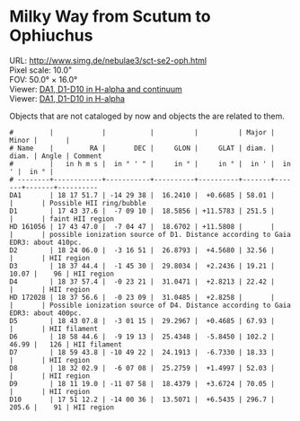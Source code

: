 # Milky Way from Scutum to Ophiuchus 

URL: <http://www.simg.de/nebulae3/sct-se2-oph.html>   
Pixel scale: 10.0"  
FOV: 50.0° × 16.0°  
Viewer: [DA1, D1-D10 in H-alpha and continuum](http://www.simg.de/nebulae3/sct-se2-oph-hbr.vhtml?nav=0&tbl=1&uo=~3%22DA1%22%2C274.4653%2C-14.4938%2C58.012%2C%22Possible%20HII%20ring%2Fbubble%22~4%2C~3%22D1%22%2C265.9068%2C-7.1528%2C251.556%2C%22faint%20HII%20region%22~4%2C~3%22HD%20161056%22%2C265.9459%2C-7.0796%2C%22possible%20ionization%20source%20of%20D1.%20Distance%20according%20to%20Gaia%20EDR3%3A%20about%20410pc.%22~4%2C~3%22D2%22%2C276.0249%2C-3.2807%2C32.564%2C%22HII%20region%22~4%2C~3%22D3%22%2C279.4348%2C-1.7583%2C19.211%2C10.079%2C96%2C%22HII%20region%22~4%2C~3%22D4%22%2C279.4893%2C-0.3892%2C22.420%2C%22HII%20region%22~4%2C~3%22HD%20172028%22%2C279.4859%2C-0.3859%2C%22Possible%20ionization%20source%20of%20D4.%20Distance%20according%20to%20Gaia%20EDR3%3A%20about%20400pc.%22~4%2C~3%22D5%22%2C280.7827%2C-3.0208%2C67.931%2C%22HII%20filament%22~4%2C~3%22D6%22%2C284.6858%2C-9.3204%2C102.238%2C46.996%2C126%2C%22HII%20filament%22~4%2C~3%22D7%22%2C284.9325%2C-10.8228%2C18.338%2C%22HII%20region%22~4%2C~3%22D8%22%2C278.0121%2C-6.1190%2C52.032%2C%22HII%20region%22~4%2C~3%22D9%22%2C272.8290%2C-11.1327%2C70.058%2C%22HII%20region%22~4%2C~3%22D10%22%2C267.8008%2C-14.0100%2C296.722%2C205.681%2C91%2C%22HII%20region%22~4)  
Viewer: [DA1, D1-D10 in H-alpha](http://www.simg.de/nebulae3/sct-se2-oph-h.vhtml?nav=0&tbl=1&uo=~3%22DA1%22%2C274.4653%2C-14.4938%2C58.012%2C%22Possible%20HII%20ring%2Fbubble%22~4%2C~3%22D1%22%2C265.9068%2C-7.1528%2C251.556%2C%22faint%20HII%20region%22~4%2C~3%22HD%20161056%22%2C265.9459%2C-7.0796%2C%22possible%20ionization%20source%20of%20D1.%20Distance%20according%20to%20Gaia%20EDR3%3A%20about%20410pc.%22~4%2C~3%22D2%22%2C276.0249%2C-3.2807%2C32.564%2C%22HII%20region%22~4%2C~3%22D3%22%2C279.4348%2C-1.7583%2C19.211%2C10.079%2C96%2C%22HII%20region%22~4%2C~3%22D4%22%2C279.4893%2C-0.3892%2C22.420%2C%22HII%20region%22~4%2C~3%22HD%20172028%22%2C279.4859%2C-0.3859%2C%22Possible%20ionization%20source%20of%20D4.%20Distance%20according%20to%20Gaia%20EDR3%3A%20about%20400pc.%22~4%2C~3%22D5%22%2C280.7827%2C-3.0208%2C67.931%2C%22HII%20filament%22~4%2C~3%22D6%22%2C284.6858%2C-9.3204%2C102.238%2C46.996%2C126%2C%22HII%20filament%22~4%2C~3%22D7%22%2C284.9325%2C-10.8228%2C18.338%2C%22HII%20region%22~4%2C~3%22D8%22%2C278.0121%2C-6.1190%2C52.032%2C%22HII%20region%22~4%2C~3%22D9%22%2C272.8290%2C-11.1327%2C70.058%2C%22HII%20region%22~4%2C~3%22D10%22%2C267.8008%2C-14.0100%2C296.722%2C205.681%2C91%2C%22HII%20region%22~4)  

Objects that are not cataloged by now and objects the are related to them.

	#         |            |           |          |          | Major | Minor |       | 
	# Name    |         RA |       DEC |     GLON |     GLAT | diam. | diam. | Angle | Comment
	#         |   in h m s |  in ° ' " |     in ° |     in ° |  in ' |  in ' |  in ° | 
	# --------+------------+-----------+----------+----------+-------+-------+-------+----------
	DA1       | 18 17 51.7 | -14 29 38 |  16.2410 |  +0.6685 | 58.01 |       |       | Possible HII ring/bubble
	D1        | 17 43 37.6 |  -7 09 10 |  18.5856 | +11.5783 | 251.5 |       |       | faint HII region
	HD 161056 | 17 43 47.0 |  -7 04 47 |  18.6702 | +11.5808 |       |       |       | possible ionization source of D1. Distance according to Gaia EDR3: about 410pc.
	D2        | 18 24 06.0 |  -3 16 51 |  26.8793 |  +4.5680 | 32.56 |       |       | HII region
	D3        | 18 37 44.4 |  -1 45 30 |  29.8034 |  +2.2436 | 19.21 | 10.07 |    96 | HII region
	D4        | 18 37 57.4 |  -0 23 21 |  31.0471 |  +2.8213 | 22.42 |       |       | HII region
	HD 172028 | 18 37 56.6 |  -0 23 09 |  31.0485 |  +2.8258 |       |       |       | Possible ionization source of D4. Distance according to Gaia EDR3: about 400pc.
	D5        | 18 43 07.8 |  -3 01 15 |  29.2967 |  +0.4685 | 67.93 |       |       | HII filament
	D6        | 18 58 44.6 |  -9 19 13 |  25.4348 |  -5.8450 | 102.2 | 46.99 |   126 | HII filament
	D7        | 18 59 43.8 | -10 49 22 |  24.1913 |  -6.7330 | 18.33 |       |       | HII region
	D8        | 18 32 02.9 |  -6 07 08 |  25.2759 |  +1.4997 | 52.03 |       |       | HII region
	D9        | 18 11 19.0 | -11 07 58 |  18.4379 |  +3.6724 | 70.05 |       |       | HII region
	D10       | 17 51 12.2 | -14 00 36 |  13.5071 |  +6.5435 | 296.7 | 205.6 |    91 | HII region
